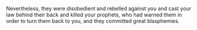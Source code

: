 Nevertheless, they were disobedient and rebelled against you and cast your law behind their back and killed your prophets, who had warned them in order to turn them back to you, and they committed great blasphemies.
